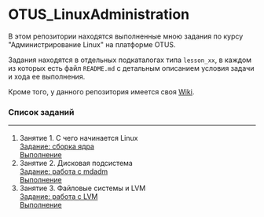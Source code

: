 # OTUS_LinuxAdministration
В этом репозитории находятся выполненные мною задания по курсу "Администрирование Linux" на платформе OTUS.

Задания находятся в отдельных подкаталогах типа `lesson_xx`, в каждом из которых есть файл `README.md` с детальным описанием условия задачи и хода ее выполнения.

Кроме того, у данного репозитория имеется своя [Wiki](https://github.com/che-a/OTUS_LinuxAdministration/wiki).

### Список заданий <hr>
1. Занятие 1. С  чего начинается Linux  
[Задание: сборка ядра](https://github.com/che-a/OTUS_LinuxAdministration/blob/master/lesson_01/)  
[Выполнение](https://github.com/che-a/OTUS_LinuxAdministration/blob/master/lesson_01/README.md)
2. Занятие 2. Дисковая подсистема  
[Задание: работа с mdadm](https://github.com/che-a/OTUS_LinuxAdministration/blob/master/lesson_02/)  
[Выполнение](https://github.com/che-a/OTUS_LinuxAdministration/blob/master/lesson_02/README.md)  
3. Занятие 3. Файловые системы и LVM  
[Задание: работа с LVM](https://github.com/che-a/OTUS_LinuxAdministration/blob/master/lesson_03/)  
[Выполнение](https://github.com/che-a/OTUS_LinuxAdministration/blob/master/lesson_03/README.md)  
